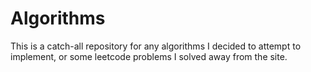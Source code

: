 # Algorithms

This is a catch-all repository for any algorithms I decided to attempt to
implement, or some leetcode problems I solved away from the site.
